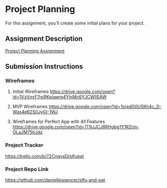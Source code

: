 # Project Planning
For this assignment, you'll create some initial plans for your project.

## Assignment Description
[Project Planning Assignment](https://education.launchcode.org/liftoff/modules/assignments/project-planning)

## Submission Instructions

### Wireframes

1. Initial Wireframes https://drive.google.com/open?id=1VzVnyF7roRKpIawm4YjnMc6YJCWllSAW

2. MVP Wireframes https://drive.google.com/open?id=1sredG0U5Kh4c_D-Was4eR2S0JyGI-1WJ

3. Wireframes for Perfect App with All Features https://drive.google.com/open?id=1T9JJCJ8RHgbg1Y1R2Un-OLaJM75tiJdz

### Project Tracker

https://trello.com/b/72CnqvxD/stfueat

### Project Repo Link

https://github.com/daniellespencer/stfu-and-eat

